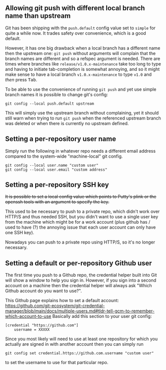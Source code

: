 ## Allowing git push with different local branch name than upstream
Git has been shipping with the `push.default` config value set to `simple` for quite a while now. It trades safety over convenience, which is a good
default.

However, it has one big drawback when a local branch has a different name then the upstream one: `git push` without arguments will complain that the
branch names are different and so a refspec argument is needed. There are times where branches like `release/v1.0.x-maintenance` take too long to type
and having to initiate tab-completion is somewhat annoying, and so it might make sense to have a local branch `v1.0.x-maintenance` to type `v1.0` and
_then_ press <kbd>Tab</kbd>.

To be able to use the convenience of running `git push` and yet use simple branch names it is possible to change git's config:
```
git config --local push.default upstream
```
This will simply use the upstream branch without complaining, yet it should still warn when trying to run `git push` when the referenced upstream
branch was deleted or when there is currently no upstream defined.

## Setting a per-repository user name
Simply run the following in whatever repo needs a different email address compared to the system-wide "machine-local" git config.
```
git config --local user.name "custom user"
git config --local user.email "custom address"
```

## Setting a per-repository SSH key
~~It is possible to set a local config value which points to Putty's plink or the openssh tools with an argument to specify the key.~~

This used to be necessary to push to a private repo, which didn't work over HTTP/S and thus needed SSH, but you didn't want to use a single user key
from the machine which might be for a work account (plus github has / used to have (?) the annoying issue that each user account can only have one SSH key).

Nowadays you can push to a private repo using HTTP/S, so it's no longer necessary.

## Setting a default or per-repository Github user
The first time you push to a Github repo, the credential helper built into Git will show a window to help you sign in. However, if you sign into a
second account on a machine then the credential helper will always ask "Which Github account do you want to use?".

This Github page explains how to set a default account: https://github.com/git-ecosystem/git-credential-manager/blob/main/docs/multiple-users.md#tldr-tell-gcm-to-remember-which-account-to-use
Basically add this section to your user git config:

```
[credential "https://github.com"]
    username = XXXXX
```

Since you most likely will need to use at least one repository for which you actually are signed in with another account then you can simply run

```
git config set credential.https://github.com.username "custom user"
```

to set the username to use for that particular repo.
